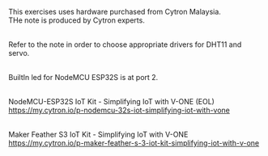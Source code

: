 This exercises uses hardware purchased from Cytron Malaysia. <br>
THe note is produced by Cytron experts.<br><br>

Refer to the note in order to choose appropriate drivers for DHT11 and servo.<br><br>

BuiltIn led for NodeMCU ESP32S is at port 2. <br><br>

NodeMCU-ESP32S IoT Kit - Simplifying IoT with V-ONE (EOL)<br>
https://my.cytron.io/p-nodemcu-32s-iot-simplifying-iot-with-vone<br><br>

Maker Feather S3 IoT Kit - Simplifying IoT with V-ONE<br>
https://my.cytron.io/p-maker-feather-s-3-iot-kit-simplifying-iot-with-v-one<br>

